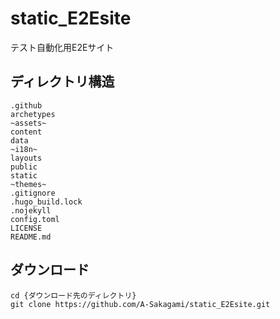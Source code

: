 # static_E2Esite
テスト自動化用E2Eサイト

## ディレクトリ構造
```
.github
archetypes
~assets~
content
data
~i18n~
layouts
public
static
~themes~
.gitignore
.hugo_build.lock
.nojekyll
config.toml
LICENSE
README.md
```

## ダウンロード
```shell
cd {ダウンロード先のディレクトリ}
git clone https://github.com/A-Sakagami/static_E2Esite.git
```